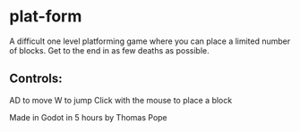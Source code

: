 # plat-form
A difficult one level platforming game where you can place a limited number of blocks. Get to the end in as few deaths as possible.

## Controls:
AD to move
W to jump
Click with the mouse to place a block

Made in Godot in 5 hours by Thomas Pope
